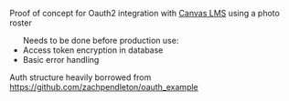 Proof of concept for Oauth2 integration with <a href = "https://canvas.instructure.com/doc/api/index.html">Canvas LMS</a> using a photo roster

<ul>Needs to be done before production use:
	<li>Access token encryption in database</li>
	<li>Basic error handling</li>
</ul>

Auth structure heavily borrowed from https://github.com/zachpendleton/oauth_example
